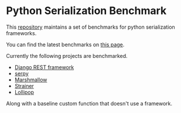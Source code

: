 # Python Serialization Benchmark

This [repository](http://github.com/voidfiles/python-serialization-benchmark) maintains a set of benchmarks for python serialization frameworks.

You can find the latest benchmarks on [this page](https://voidfiles.github.io/python-serialization-benchmark/).

Currently the following projects are benchmarked.

* [Django REST framework](http://www.django-rest-framework.org/)
* [serpy](http://serpy.readthedocs.io/)
* [Marshmallow](https://marshmallow.readthedocs.io/en/latest/)
* [Strainer](https://github.com/voidfiles/strainer)
* [Lollipop](http://lollipop.readthedocs.io/en/latest/)

Along with a baseline custom function that doesn't use a framework.
